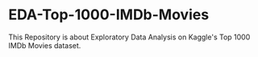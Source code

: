 # EDA-Top-1000-IMDb-Movies
This Repository is about Exploratory Data Analysis on Kaggle's Top 1000 IMDb Movies dataset.
